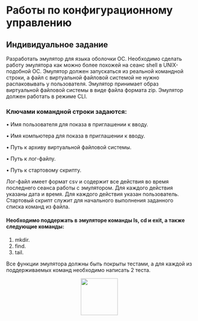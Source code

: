 # Работы по конфигурационному управлению
## Индивидуальное задание

Разработать эмулятор для языка оболочки ОС. Необходимо сделать работу эмулятора как можно более похожей на сеанс shell в UNIX-подобной ОС.
Эмулятор должен запускаться из реальной командной строки, а файл с виртуальной файловой системой не нужно распаковывать у пользователя.
Эмулятор принимает образ виртуальной файловой системы в виде файла формата zip. Эмулятор должен работать в режиме CLI.

### Ключами командной строки задаются:

  • Имя пользователя для показа в приглашении к вводу.
  
  • Имя компьютера для показа в приглашении к вводу.
  
  • Путь к архиву виртуальной файловой системы.
  
  • Путь к лог-файлу.
  
  • Путь к стартовому скрипту.
  
Лог-файл имеет формат csv и содержит все действия во время последнего сеанса работы с эмулятором. Для каждого действия указаны дата и время. Для каждого действия указан пользователь.
Стартовый скрипт служит для начального выполнения заданного списка команд из файла.

#### Необходимо поддержать в эмуляторе команды ls, cd и exit, а также следующие команды:

1. mkdir.
2. find.
3. tail.

Все функции эмулятора должны быть покрыты тестами, а для каждой из поддерживаемых команд необходимо написать 2 теста.

<div id="header" align="center">
  <img src="https://i.giphy.com/media/v1.Y2lkPTc5MGI3NjExb2h0anFyeHZyaHI1anljYWdkYjl3cG56Z3UxNGhzZDhocnZwZHZ6dyZlcD12MV9pbnRlcm5hbF9naWZfYnlfaWQmY3Q9Zw/YITvqkRzjBb2KRklUw/giphy-downsized-large.gif" width="100"/>
</div>
